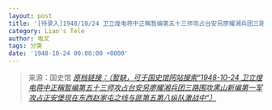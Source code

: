 ```yaml
---
layout: post
title: '[待录入]1948/10/24 卫立煌电蒋中正稱暂编第五十三师攻占台安另廖耀湘兵团三路围攻黑山新编第一军攻占正安堡现在东西赵家屯之线与匪第五第八纵队激战中'
category: Liao's Tele
author: 电文
tags: 分类
date: '1948-10-24 00:00:00 +0000'
---
```



> 来源：国史馆 [*原档链接：（暂缺，可于国史馆网站搜索“1948-10-24 卫立煌电蒋中正稱暂编第五十三师攻占台安另廖耀湘兵团三路围攻黑山新编第一军攻占正安堡现在东西赵家屯之线与匪第五第八纵队激战中“）*]()
